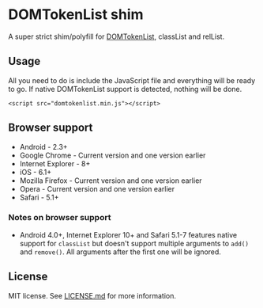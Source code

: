 # DOMTokenList shim

A super strict shim/polyfill for [DOMTokenList](http://dom.spec.whatwg.org/#interface-domtokenlist), classList and relList.

## Usage
All you need to do is include the JavaScript file and everything will be ready to go.
If native DOMTokenList support is detected, nothing will be done.

```
<script src="domtokenlist.min.js"></script>
```

## Browser support
* Android - 2.3+
* Google Chrome - Current version and one version earlier
* Internet Explorer - 8+
* iOS - 6.1+
* Mozilla Firefox - Current version and one version earlier
* Opera - Current version and one version earlier
* Safari - 5.1+

### Notes on browser support
* Android 4.0+, Internet Explorer 10+ and Safari 5.1-7 features native support for `classList` but doesn't support multiple arguments to `add()` and `remove()`. All arguments after the first one will be ignored.

## License
MIT license. See [LICENSE.md](LICENSE.md) for more information.
